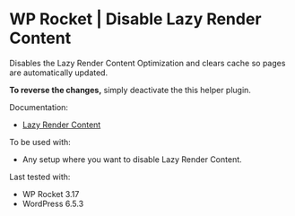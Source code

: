 # WP Rocket | Disable Lazy Render Content

Disables the Lazy Render Content Optimization and clears cache so pages are automatically updated.

**To reverse the changes,** simply deactivate the this helper plugin. 

Documentation:
* [Lazy Render Content](https://docs.wp-rocket.me/article/1835-lazy-render-content)

To be used with:
* Any setup where you want to disable Lazy Render Content.

Last tested with:
* WP Rocket 3.17
* WordPress 6.5.3



